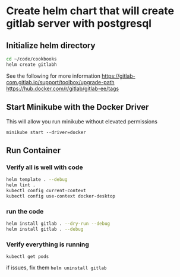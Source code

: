 # Create helm chart that will create gitlab server with postgresql

## Initialize helm directory

```sh
cd ~/code/cookbooks
helm create gitlabh
```

See the following for more information
<https://gitlab-com.gitlab.io/support/toolbox/upgrade-path>
<https://hub.docker.com/r/gitlab/gitlab-ee/tags>

## Start Minikube with the Docker Driver

This will allow you run minikube without elevated permissions

`minikube start --driver=docker`

## Run Container

### Verify all is well with code

```sh
helm template . --debug
helm lint .
kubectl config current-context
kubectl config use-context docker-desktop
```

### run the code

```sh
helm install gitlab . --dry-run --debug
helm install gitlab . --debug
```

### Verify everything is running

`kubectl get pods`

if issues, fix them
`helm uninstall gitlab`
